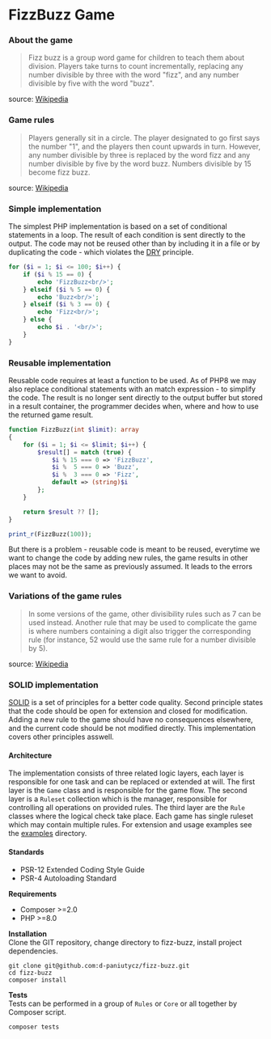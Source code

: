 # FizzBuzz Game

### About the game
> Fizz buzz is a group word game for children to teach them about division. Players take turns to count incrementally, replacing any number divisible by three with the word "fizz", and any number divisible by five with the word "buzz".

source: [Wikipedia](https://en.wikipedia.org/wiki/Fizz_buzz)

### Game rules
> Players generally sit in a circle. The player designated to go first says the number "1", and the players then count upwards in turn. However, any number divisible by three is replaced by the word fizz and any number divisible by five by the word buzz. Numbers divisible by 15 become fizz buzz.

source: [Wikipedia](https://en.wikipedia.org/wiki/Fizz_buzz)

### Simple implementation
The simplest PHP implementation is based on a set of conditional statements in a loop. The result of each condition is sent directly to the output. The code may not be reused other than by including it in a file or by duplicating the code - which violates the [DRY](https://en.wikipedia.org/wiki/Don%27t_repeat_yourself) principle.

```PHP
for ($i = 1; $i <= 100; $i++) {
    if ($i % 15 == 0) {
        echo 'FizzBuzz<br/>';
    } elseif ($i % 5 == 0) {
        echo 'Buzz<br/>';
    } elseif ($i % 3 == 0) {
        echo 'Fizz<br/>';
    } else {
        echo $i . '<br/>';
    }
}
```

### Reusable implementation
Reusable code requires at least a function to be used. As of PHP8 we may also replace conditional statements with an match expression - to simplify the code. The result is no longer sent directly to the output buffer but stored in a result container, the programmer decides when, where and how to use the returned game result.

```PHP
function FizzBuzz(int $limit): array
{
    for ($i = 1; $i <= $limit; $i++) {
        $result[] = match (true) {
            $i % 15 === 0 => 'FizzBuzz',
            $i %  5 === 0 => 'Buzz',
            $i %  3 === 0 => 'Fizz',
            default => (string)$i
        };
    }

    return $result ?? [];
}

print_r(FizzBuzz(100));
```

But there is a problem - reusable code is meant to be reused, everytime we want to change the code by adding new rules, the game results in other places may not be the same as previously assumed. It leads to the errors we want to avoid.

### Variations of the game rules
> In some versions of the game, other divisibility rules such as 7 can be used instead. Another rule that may be used to complicate the game is where numbers containing a digit also trigger the corresponding rule (for instance, 52 would use the same rule for a number divisible by 5).

source: [Wikipedia](https://en.wikipedia.org/wiki/Fizz_buzz)

### SOLID implementation
[SOLID](https://en.wikipedia.org/wiki/SOLID) is a set of principles for a better code quality. Second principle states that the code should be open for extension and closed for modification. Adding a new rule to the game should have no consequences elsewhere, and the current code should be not modified directly. This implementation covers other principles asswell.

#### Architecture
The implementation consists of three related logic layers, each layer is responsible for one task and can be replaced or extended at will. The first layer is the `Game` class and is responsible for the game flow. The second layer is a `Ruleset` collection which is the manager, responsible for controlling all operations on provided rules. The third layer are the `Rule` classes where the logical check take place. Each game has single ruleset which may contain multiple rules. For extension and usage examples see the [examples](./examples) directory.

#### Standards
- PSR-12 Extended Coding Style Guide
- PSR-4 Autoloading Standard

**Requirements**
- Composer >=2.0
- PHP >=8.0

**Installation**\
Clone the GIT repository, change directory to fizz-buzz, install project dependencies.
```shell
git clone git@github.com:d-paniutycz/fizz-buzz.git
cd fizz-buzz
composer install
```

**Tests**\
Tests can be performed in a group of `Rules` or `Core` or all together by Composer script.
```shell
composer tests
```

